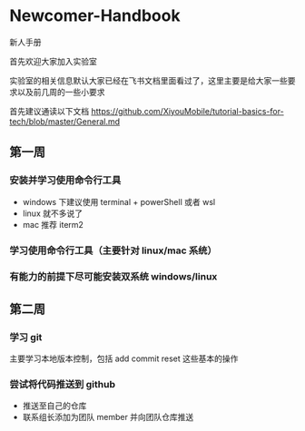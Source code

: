 # Newcomer-Handbook
新人手册

首先欢迎大家加入实验室

实验室的相关信息默认大家已经在飞书文档里面看过了，这里主要是给大家一些要求以及前几周的一些小要求


首先建议通读以下文档
https://github.com/XiyouMobile/tutorial-basics-for-tech/blob/master/General.md


## 第一周

### 安装并学习使用命令行工具
- windows 下建议使用 terminal + powerShell 或者 wsl
- linux 就不多说了
- mac 推荐 iterm2

### 学习使用命令行工具（主要针对 linux/mac 系统）

### 有能力的前提下尽可能安装双系统 windows/linux

## 第二周

### 学习 git
主要学习本地版本控制，包括 add commit reset 这些基本的操作

### 尝试将代码推送到 github
- 推送至自己的仓库
- 联系组长添加为团队 member 并向团队仓库推送

